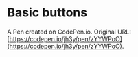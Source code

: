 # Basic buttons

A Pen created on CodePen.io. Original URL: [https://codepen.io/jh3y/pen/zYYWPoO](https://codepen.io/jh3y/pen/zYYWPoO).

